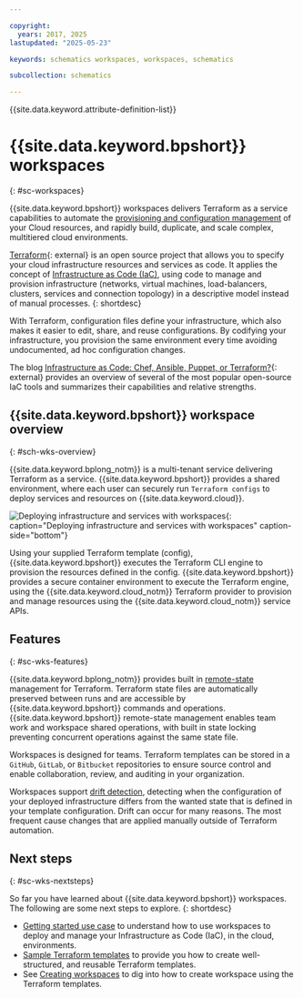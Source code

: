 ```yaml
---

copyright:
  years: 2017, 2025
lastupdated: "2025-05-23"

keywords: schematics workspaces, workspaces, schematics

subcollection: schematics

---
```


{{site.data.keyword.attribute-definition-list}}

# {{site.data.keyword.bpshort}} workspaces
{: #sc-workspaces}

{{site.data.keyword.bpshort}} workspaces delivers Terraform as a service capabilities to automate the [provisioning and configuration management](/docs/schematics?topic=schematics-schematics-open-projects) of your Cloud resources, and rapidly build, duplicate, and scale complex, multitiered cloud environments.

[Terraform](https://developer.hashicorp.com/terraform){: external} is an open source project that allows you to specify your cloud infrastructure resources and services as code. It applies the concept of [Infrastructure as Code (IaC)](/docs/schematics?topic=schematics-infrastructure-as-code), using code to manage and provision infrastructure (networks, virtual machines, load-balancers, clusters, services and connection topology) in a descriptive model instead of manual processes.
{: shortdesc}

With Terraform, configuration files define your infrastructure, which also makes it easier to edit, share, and reuse configurations. By codifying your infrastructure, you provision the same environment every time avoiding undocumented, ad hoc configuration changes.

The blog [Infrastructure as Code: Chef, Ansible, Puppet, or Terraform?](https://www.ibm.com/think/topics){: external} provides an overview of several of the most popular open-source IaC tools and summarizes their capabilities and relative strengths.

## {{site.data.keyword.bpshort}} workspace overview
{: #sch-wks-overview}

{{site.data.keyword.bplong_notm}} is a multi-tenant service delivering Terraform as a service. {{site.data.keyword.bpshort}} provides a shared environment, where each user can securely run `Terraform configs` to deploy services and resources on {{site.data.keyword.cloud}}.

![Deploying infrastructure and services with workspaces](/images/new/sc-workspaces.svg){: caption="Deploying infrastructure and services with workspaces" caption-side="bottom"}

Using your supplied Terraform template (config), {{site.data.keyword.bpshort}} executes the Terraform CLI engine to provision the resources defined in the config. {{site.data.keyword.bpshort}} provides a secure container environment to execute the Terraform engine, using the {{site.data.keyword.cloud_notm}} Terraform provider to provision and manage resources using the {{site.data.keyword.cloud_notm}} service APIs.

## Features
{: #sc-wks-features}

{{site.data.keyword.bplong_notm}} provides built in [remote-state](/docs/schematics?topic=schematics-remote-state) management for Terraform. Terraform state files are automatically preserved between runs and are accessible by {{site.data.keyword.bpshort}} commands and operations. {{site.data.keyword.bpshort}} remote-state management enables team work and workspace shared operations, with built in state locking preventing concurrent operations against the same state file.

Workspaces is designed for teams. Terraform templates can be stored in a `GitHub`, `GitLab`, or `Bitbucket` repositories to ensure source control and enable collaboration, review, and auditing in your organization.

Workspaces support [drift detection](/docs/schematics?topic=schematics-drift-note), detecting when the configuration of your deployed infrastructure differs from the wanted state that is defined in your template configuration. Drift can occur for many reasons. The most frequent cause changes that are applied manually outside of Terraform automation.

## Next steps
{: #sc-wks-nextsteps}

So far you have learned about {{site.data.keyword.bpshort}} workspaces. The following are some next steps to explore.
{: shortdesc}

- [Getting started use case](/docs/schematics?topic=schematics-get-started-terraform) to understand how to use workspaces to deploy and manage your Infrastructure as Code (IaC), in the cloud, environments.
- [Sample Terraform templates](/docs/schematics?topic=schematics-create-tf-config) to provide you how to create well-structured, and reusable Terraform templates.
- See [Creating workspaces](/docs/schematics?topic=schematics-sch-create-wks) to dig into how to create workspace using the Terraform templates.
